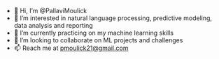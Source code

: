 - 👋 Hi, I’m @PallaviMoulick
- 👀 I’m interested in natural language processing, predictive modeling, data analysis and reporting
- 🌱 I’m currently practicing on my machine learning skills
- 💞️ I’m looking to collaborate on ML projects and challenges
- 📫 Reach me at pmoulick21@gmail.com

<!---
PallaviMoulick/PallaviMoulick is a ✨ special ✨ repository because its `README.md` (this file) appears on your GitHub profile.
You can click the Preview link to take a look at your changes.
--->
